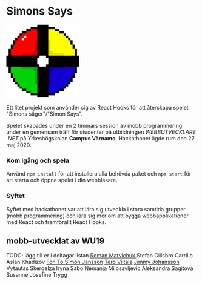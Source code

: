 # Simons Says
![logotyp](public/logo192.png)


Ett litet projekt som använder sig av React Hooks för att återskapa spelet "Simons säger"/"Simon Says".

Spelet skapades under en 2 timmars session av mobb programmering under en gemensam träff för studenter på utbildningen *WEBBUTVECKLARE .NET* på Yrkeshögskolan **Campus Värnamo**. Hackathonet ägde rum den 27 maj 2020.

### Kom igång och spela

Använd `npm install` för att installera alla behövda paket och `npm start` för att starta och öppna spelet i din webbläsare.

### Syftet
Syftet med hackathonet var att lära sig utveckla i stora samtida grupper (mobb programmering) och lära sig mer om att bygga webbapplikationer med React och framförallt React Hooks.




## mobb-utvecklat av WU19
TODO: lägg till er i deltagar listan
[Roman Matvichuk ](https://github.com/RomanMatvichuk)
Stefan Gillsbro Carrillo
Aslan Khadizov
[Fon To ](https://github.com/fonto1)
[Simon Jansson](SimonJCode)
[Tero Viitala](https://github.com/treox)
[Jimmy Johansson](https://github.com/Tallbacka)
Vytautas Skergelza
Iryna Sabo
Nemanja Milosavljevic
Aleksandra Sagitova
Susanne Josefine Trygg
